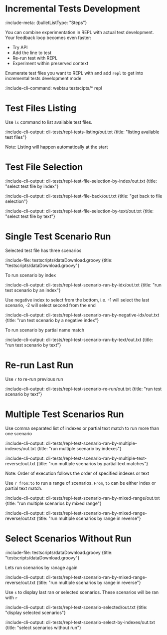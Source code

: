 # Incremental Tests Development

:include-meta: {bulletListType: "Steps"}

You can combine experimentation in REPL with actual test development. Your feedback loop becomes even faster:
* Try API
* Add the line to test
* Re-run test with REPL
* Experiment within preserved context

Enumerate test files you want to REPL with and add `repl` to get into incremental tests development mode

:include-cli-command: webtau testscipts/* repl 

# Test Files Listing 

Use `ls` command to list available test files. 

:include-cli-output: cli-tests/repl-tests-listing/out.txt {title: "listing available test files"}

Note: Listing will happen automatically at the start

# Test File Selection

:include-cli-output: cli-tests/repl-test-file-selection-by-index/out.txt {title: "select test file by index"}

:include-cli-output: cli-tests/repl-test-file-back/out.txt {title: "get back to file selection"}

:include-cli-output: cli-tests/repl-test-file-selection-by-text/out.txt {title: "select test file by text"}

# Single Test Scenario Run

Selected test file has three scenarios

:include-file: testscripts/dataDownload.groovy {title: "testscripts/dataDownload.groovy"}

To run scenario by index

:include-cli-output: cli-tests/repl-test-scenario-ran-by-idx/out.txt {title: "run test scenario by an index"}

Use negative index to select from the bottom, i.e. -1 will select the last scenario, -2 will select second from the end

:include-cli-output: cli-tests/repl-test-scenario-ran-by-negative-idx/out.txt {title: "run test scenario by a negative index"}

To run scenario by partial name match

:include-cli-output: cli-tests/repl-test-scenario-ran-by-text/out.txt {title: "run test scenario by text"}

# Re-run Last Run

Use `r` to re-run previous run

:include-cli-output: cli-tests/repl-test-scenario-re-run/out.txt {title: "run test scenario by text"}

# Multiple Test Scenarios Run

Use comma separated list of indexes or partial text match to run more than one scenario 

:include-cli-output: cli-tests/repl-test-scenario-ran-by-multiple-indexes/out.txt {title: "run multiple scenario by indexes"}

:include-cli-output: cli-tests/repl-test-scenario-ran-by-multiple-text-reverse/out.txt {title: "run multiple scenarios by partial text matches"}

Note: Order of execution follows the order of specified indexes or text

Use `r from:to` to run a range of scenarios. `From`, `to` can be either index or partial text match.

:include-cli-output: cli-tests/repl-test-scenario-ran-by-mixed-range/out.txt {title: "run multiple scenarios by mixed range"}

:include-cli-output: cli-tests/repl-test-scenario-ran-by-mixed-range-reverse/out.txt {title: "run multiple scenarios by range in reverse"}

# Select Scenarios Without Run

:include-file: testscripts/dataDownload.groovy {title: "testscripts/dataDownload.groovy"}

Lets run scenarios by ranage again

:include-cli-output: cli-tests/repl-test-scenario-ran-by-mixed-range-reverse/out.txt {title: "run multiple scenarios by range in reverse"}

Use `s` to display last ran or selected scenarios. These scenarios will be ran with `r`

:include-cli-output: cli-tests/repl-test-scenario-selected/out.txt {title: "display selected scenarios"}

:include-cli-output: cli-tests/repl-test-scenario-select-by-indexes/out.txt {title: "select scenarios without run"}



